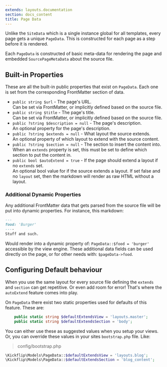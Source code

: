 ```yaml
---
extends: layouts.documentation
section: docs_content
title: Page Data
---
```


Unlike the `SiteData` which is a single instance global for all templates, every page gets a unique `PageData`.
This is constructed for each page as a step before it is rendered.  

Each `PageData` is constructed of basic meta-data for rendering the page and embedded `SourcePageMetaData` about the source file.

## Built-in Properties
These are all the built-in public properties that exist on `PageData`.
Each one is set from the corresponding FrontMatter section of data.

- `public string $url` - The page's URL.  
Can be set via FrontMatter, or implicitly defined based on the source file.
- `public string $title` - The page's title.  
  Can be set via FrontMatter, or implicitly defined based on the source file.
- `public ?string $description = null` - The page's description.  
An optional property for the page's description.
- `public ?string $extends = null` - What layout the source extends.  
An optional property of which layout to extend with the source content.
- `public ?string $section = null` - The section to insert the content into.  
When an `extends` property is set, this must be set to define which section to put the content in.
- `public bool $autoExtend = true` - If the page should extend a layout if no `extends` set.  
An optional bool value for if the source extends a layout. 
If set false and no `layout` set, then the markdown will render as raw HTML without a layout.


### Additional Dynamic Properties

Any additional FrontMatter data that gets parsed from the source file will be put into dynamic properties.
For instance, this markdown:  

```markdown
---
food: 'Burger'
----
Stuff and such.
```

Would render into a dynamic property of: `PageData::$food = 'burger'` accessible by the view engine. These additional data fields can be used directly on the page, or for other needs with:
`$pageData->food`.

## Configuring Default behaviour

When you use the same layout for every source file defining the `extends` and `section` can get repetitive.
Or even add room for error! That's where the `autoExtend` feature comes into play.

On `PageData` there exist two static properties used for defaults of this feature.
These are:

```php
    public static string $defaultExtendsView = 'layouts.master';
    public static string $defaultExtendsSection = 'body';
```

You can either use these as suggested values when you setup your views.
Or, you can override these values in your sites `bootstrap.php` file. Like:

> config/bootstrap.php
```php
\Kickflip\Models\PageData::$defaultExtendsView = 'layouts.blog';
\Kickflip\Models\PageData::$defaultExtendsSection = 'blog_content';
```